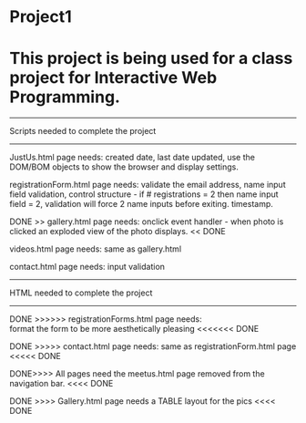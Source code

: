 # Project1
# This project is being used for a class project for Interactive Web Programming.

_______________________________________
Scripts needed to complete the project
_______________________________________

JustUs.html page needs: created date, last date updated, use the DOM/BOM objects to show the browser and display settings.

registrationForm.html page needs: validate the email address, name input field validation, control structure - if # registrations = 2 then name input field = 2, validation will force 2 name inputs before exiting. timestamp.

DONE >> gallery.html page needs: onclick event handler - when photo is clicked an exploded view of the photo displays. << DONE

videos.html page needs: same as gallery.html

contact.html page needs: input validation 

______________________________________
HTML needed to complete the project
______________________________________

DONE >>>>>> registrationForms.html page needs:  
format the form to be more aesthetically pleasing <<<<<<< DONE

DONE >>>>> contact.html page needs: same as registrationForm.html page <<<<< DONE

DONE>>>> All pages need the meetus.html page removed from the navigation bar. <<<< DONE

DONE >>>> Gallery.html page needs a TABLE layout for the pics <<<< DONE
